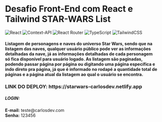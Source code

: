 <h1>Desafio Front-End com React e Tailwind STAR-WARS List</h1>

![React](https://img.shields.io/badge/react-%2320232a.svg?style=for-the-badge&logo=react&logoColor=%2361DAFB)
![Context-API](https://img.shields.io/badge/Context--Api-000000?style=for-the-badge&logo=react)
![React Router](https://img.shields.io/badge/React_Router-CA4245?style=for-the-badge&logo=react-router&logoColor=white)
![TypeScript](https://img.shields.io/badge/typescript-%23007ACC.svg?style=for-the-badge&logo=typescript&logoColor=white)
![TailwindCSS](https://img.shields.io/badge/tailwindcss-%2338B2AC.svg?style=for-the-badge&logo=tailwind-css&logoColor=white)

<h4>Listagem de personagens e naves do universo Star Wars, sendo que na listagem das naves, qualquer usuário público pode ver as informações detalhadas da nave,
já as informações detalhadas de cada personagem só fica disponível para usuário logado.
As listagem são paginadas, podendo passar página por página ou digitando uma página específica e indo direto pra página, já que é informado no rodapé a quantidade total de páginas e a página atual da listagem ao qual o usuário se encontra.</h4>

<h3>LINK DO DEPLOY: https://starwars-carlosdev.netlify.app</h3>

<h5>LOGIN:</h5>
<strong>E-mail:</strong> teste@carlosdev.com <br>
<strong>Senha:</strong> 123456 
